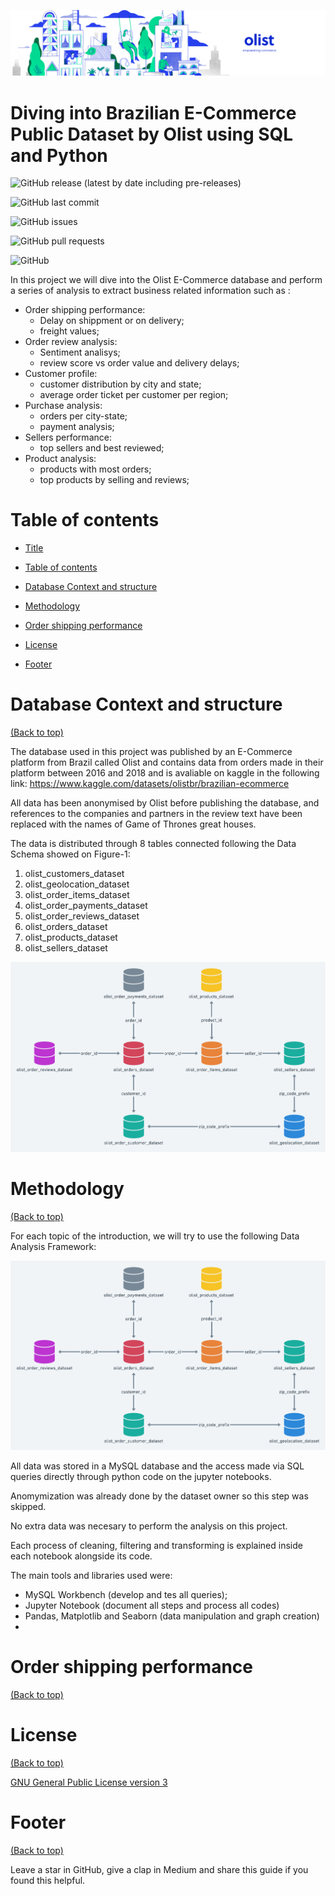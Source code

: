 <!-- Add banner here -->



![Banner](https://github.com/hbeltrao/Olist-EDA-Project/blob/a75d2049dbdce4ebe1e73fe9f9c8066b17eb5e40/README-header.png)





# Diving into Brazilian E-Commerce Public Dataset by Olist using SQL and Python



<!-- Add buttons here -->



![GitHub release (latest by date including pre-releases)](https://img.shields.io/github/v/release/hbeltrao/Olist-EDA-Project?include_prereleases)

![GitHub last commit](https://img.shields.io/github/last-commit/hbeltrao/Olist-EDA-Project)

![GitHub issues](https://img.shields.io/github/issues-raw/hbeltrao/Olist-EDA-Project)

![GitHub pull requests](https://img.shields.io/github/issues-pr/hbeltrao/Olist-EDA-Project)

![GitHub](https://img.shields.io/github/license/hbeltrao/Olist-EDA-Project)



<!-- Describe your project in brief -->



In this project we will dive into the Olist E-Commerce database and perform a series of analysis to extract business related information such as :

- Order shipping performance: 
	 - Delay on shippment or on delivery;
	 - freight values;
- Order review analysis:
	- Sentiment analisys;
	- review score vs order value and delivery delays;
- Customer profile:
	- customer distribution by city and state;
	- average order ticket per customer per region;
- Purchase analysis:
	- orders per city-state;
	- payment analysis;
- Sellers performance:
	- top sellers and best reviewed;
- Product analysis:
	- products with most orders;
	- top products by selling and reviews;



# Table of contents



- [Title](#diving-into-brazilian-e-commerce-public-dataset-by-olist-using-sql-and-python)

- [Table of contents](#table-of-contents)

- [Database Context and structure](#database-context-and-structure)

- [Methodology](#methodology)

- [Order shipping performance](#order-shipping-performance)

- [License](#license)

- [Footer](#footer)



# Database Context and structure

[(Back to top)](#table-of-contents)



The database used in this project was published by an E-Commerce platform from Brazil called Olist and contains   data from orders made in their platform between 2016 and 2018 and is avaliable on kaggle in the following link:
https://www.kaggle.com/datasets/olistbr/brazilian-ecommerce

All data has been anonymised by Olist before publishing the database, and references to the companies and partners in the review text have been replaced with the names of Game of Thrones great houses.


The data is distributed through 8 tables connected following the Data Schema showed on Figure-1:

 1. olist_customers_dataset
 2. olist_geolocation_dataset
 3. olist_order_items_dataset
 4. olist_order_payments_dataset
 5. olist_order_reviews_dataset
 6. olist_orders_dataset
 7. olist_products_dataset
 8. olist_sellers_dataset

![Figure-1](https://github.com/hbeltrao/Olist-EDA-Project/blob/a75d2049dbdce4ebe1e73fe9f9c8066b17eb5e40/Data%20Schema.png)




# Methodology

[(Back to top)](#table-of-contents)



For each topic of the introduction, we will try to use the following Data Analysis Framework:

![Figure-2](https://github.com/hbeltrao/Olist-EDA-Project/blob/a75d2049dbdce4ebe1e73fe9f9c8066b17eb5e40/Data%20Schema.png)

All data was stored in a MySQL database and the access  made via SQL queries directly through python code on the jupyter notebooks.

Anomymization was already done by the dataset owner so this step was skipped.

No extra data was necesary to perform the analysis on this project.

Each process of cleaning, filtering and transforming is explained inside each notebook alongside its code.

The main tools and libraries used were:

 - MySQL Workbench (develop and tes all queries);
 - Jupyter Notebook (document all steps and process all codes)
 - Pandas, Matplotlib and Seaborn (data manipulation and graph creation)
 - 



# Order shipping performance

[(Back to top)](#table-of-contents)



<!-- This is the place where you give instructions to developers on how to modify the code.



You could give **instructions in depth** of **how the code works** and how everything is put together.



You could also give specific instructions to how they can setup their development environment.



Ideally, you should keep the README simple. If you need to add more complex explanations, use a wiki. Check out [this wiki](https://github.com/navendu-pottekkat/nsfw-filter/wiki) for inspiration. -->



# License

[(Back to top)](#table-of-contents)



<!-- Adding the license to README is a good practice so that people can easily refer to it.



Make sure you have added a LICENSE file in your project folder. **Shortcut:** Click add new file in your root of your repo in GitHub > Set file name to LICENSE > GitHub shows LICENSE templates > Choose the one that best suits your project!



I personally add the name of the license and provide a link to it like below. -->



[GNU General Public License version 3](https://opensource.org/licenses/GPL-3.0)



# Footer

[(Back to top)](#table-of-contents)



<!-- Let's also add a footer because I love footers and also you **can** use this to convey important info.



Let's make it an image because by now you have realised that multimedia in images == cool(*please notice the subtle programming joke). -->



Leave a star in GitHub, give a clap in Medium and share this guide if you found this helpful.



<!-- Add the footer here -->



<!-- ![Footer](https://github.com/navendu-pottekkat/awesome-readme/blob/master/fooooooter.png) -->
